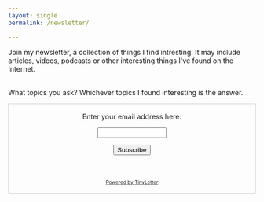 ```yaml
---
layout: single
permalink: /newsletter/

---
```

Join my newsletter, a collection of things I find intresting. It may include articles, videos, podcasts or other interesting things I've found on the Internet. 

<br>What topics you ask? Whichever topics I found interesting is the answer.</br>


<form style="border:1px solid #ccc;padding:3px;text-align:center;" action="https://tinyletter.com/EmanuelStromberg" method="post" target="popupwindow" onsubmit="window.open('https://tinyletter.com/EmanuelStromberg', 'popupwindow', 'scrollbars=yes,width=800,height=600');return true"><p><label for="tlemail">Enter your email address here:</label></p><p><input type="text" style="width:140px" name="email" id="tlemail" /></p><input type="hidden" value="1" name="embed"/><input type="submit" style="margin-bottom: 35px" value="Subscribe" /><p><a href="https://tinyletter.com" target="_blank" style="font-size:10px">Powered by TinyLetter</a></p></form>
